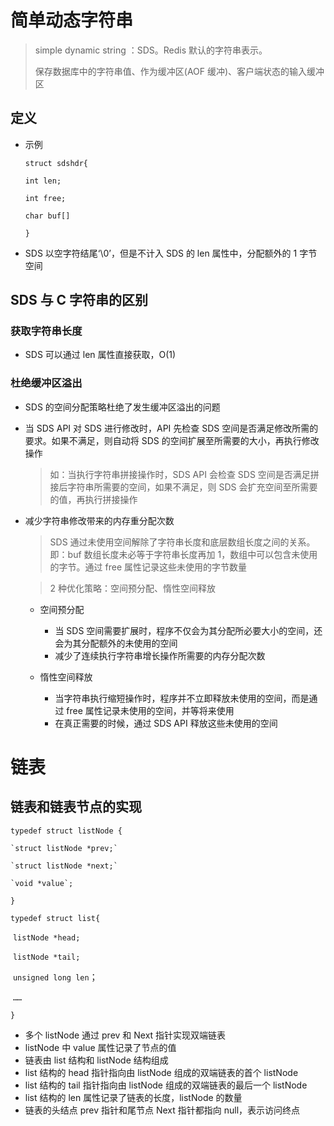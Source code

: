 # 简单动态字符串

> simple dynamic string ：SDS。Redis 默认的字符串表示。
>
> 保存数据库中的字符串值、作为缓冲区(AOF 缓冲)、客户端状态的输入缓冲区

## 定义

* 示例

  `struct sdshdr{`

  	`int len;`
	
  	`int free;`
	
  	`char buf[]`

  `}`

* SDS 以空字符结尾‘\0’，但是不计入 SDS 的 len 属性中，分配额外的 1 字节空间

## SDS 与 C 字符串的区别

### 获取字符串长度

* SDS 可以通过 len 属性直接获取，O(1)

### 杜绝缓冲区溢出

* SDS 的空间分配策略杜绝了发生缓冲区溢出的问题

* 当 SDS API 对 SDS 进行修改时，API 先检查 SDS 空间是否满足修改所需的要求。如果不满足，则自动将 SDS 的空间扩展至所需要的大小，再执行修改操作

  > 如：当执行字符串拼接操作时，SDS API 会检查 SDS 空间是否满足拼接后字符串所需要的空间，如果不满足，则 SDS 会扩充空间至所需要的值，再执行拼接操作

* 减少字符串修改带来的内存重分配次数

  > SDS 通过未使用空间解除了字符串长度和底层数组长度之间的关系。即：buf 数组长度未必等于字符串长度再加 1，数组中可以包含未使用的字节。通过 free 属性记录这些未使用的字节数量 

  > 2 种优化策略：空间预分配、惰性空间释放

  * 空间预分配

    * 当 SDS 空间需要扩展时，程序不仅会为其分配所必要大小的空间，还会为其分配额外的未使用的空间
    * 减少了连续执行字符串增长操作所需要的内存分配次数

  * 惰性空间释放

    * 当字符串执行缩短操作时，程序并不立即释放未使用的空间，而是通过 free 属性记录未使用的空间，并等将来使用
    * 在真正需要的时候，通过 SDS API 释放这些未使用的空间

# 链表

## 链表和链表节点的实现

  `typedef struct listNode {`

  	`struct listNode *prev;`

  	`struct listNode *next;`

  	`void *value`;

  `}`

`typedef struct list{`

​	`listNode *head;`

​	`listNode *tail;`

​	`unsigned long len`；

​	`……`

`}`

* 多个 listNode 通过 prev 和 Next 指针实现双端链表
* listNode 中 value 属性记录了节点的值
* 链表由 list 结构和 listNode 结构组成
* list 结构的 head 指针指向由 listNode 组成的双端链表的首个 listNode
* list 结构的 tail 指针指向由 listNode 组成的双端链表的最后一个 listNode 
* list 结构的 len 属性记录了链表的长度，listNode 的数量
* 链表的头结点 prev 指针和尾节点 Next 指针都指向 null，表示访问终点